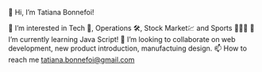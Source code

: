 👋 Hi, I’m Tatiana Bonnefoi!

👀 I’m interested in Tech 🦾, Operations 🛠, Stock Market💹 and Sports 🚴🏻‍♀️
🌱 I’m currently learning Java Script!
💞️ I’m looking to collaborate on web development, new product introduction, manufactuing design.
📫 How to reach me tatiana.bonnefoi@gmail.com

<!---
tatianabonnefoi/tatianabonnefoi is a ✨ special ✨ repository because its `README.md` (this file) appears on your GitHub profile.
You can click the Preview link to take a look at your changes.
--->
